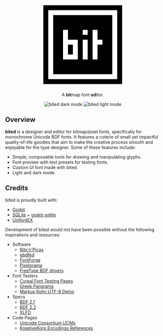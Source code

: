 <div align="center">

# ![bited](assets/icons/icon.svg)

A **bit**map font **ed**itor.

![bited dark mode](./assets/screenshots/ui-dark.png)
![bited light mode](./assets/screenshots/ui-light.png)

</div>

## Overview

**bited** is a designer and editor for bitmap/pixel fonts, specifically for
monochrome Unicode BDF fonts. It features a coterie of small yet impactful
quality-of-life goodies that aim to make the creative process smooth and
enjoyable for the type designer. Some of these features include:

- Simple, composable tools for drawing and manipulating glyphs.
- Font preview with text presets for testing fonts.
- Custom UI font made with bited.
- Light and dark mode.

## Credits

bited is proudly built with:

- [Godot](https://godotengine.org/)
- [SQLite](https://www.sqlite.org/) + [godot-sqlite](https://github.com/2shady4u/godot-sqlite)
- [UnifontEX](https://github.com/stgiga/UnifontEX)

Development of bited would not have been possible without the following
inspirations and resources:

- Software
  - [Bits'n'Picas](https://github.com/kreativekorp/bitsnpicas)
  - [gbdfed](https://github.com/andrewshadura/gbdfed)
  - [FontForge](https://fontforge.org)
  - [Pixelorama](https://github.com/Orama-Interactive/Pixelorama)
  - [FreeType BDF drivers](https://github.com/ImageMagick/freetype/tree/main/src/bdf)
- Font Testers
  - [Cyreal Font Testing Pages](https://www.cyreal.org/Font-Testing-Page/)
  - [Greek Pangrams](https://backpacker.gr/pangrams/)
  - [Markus Kuhn UTF-8 Demo](https://www.cl.cam.ac.uk/~mgk25/ucs/examples/UTF-8-demo.txt)
- Specs
  - [BDF 2.1](https://www.x.org/docs/BDF/bdf.pdf)
  - [BDF 2.2](https://adobe-type-tools.github.io/font-tech-notes/pdfs/5005.BDF_Spec.pdf)
  - [XLFD](https://www.x.org/docs/XLFD/xlfd.pdf)
- Code Pages
  - [Unicode Consortium UCMs](https://github.com/unicode-org/icu/tree/main/icu4c/source/data/mappings)
  - [KreativeKorp Encodings References](https://www.kreativekorp.com/charset/encoding/)
